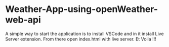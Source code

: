 # Weather-App-using-openWeather-web-api

A simple way to start the application is to install VSCode and in it install Live Server extension. From there open index.html with live server. Et Voila !!! 
